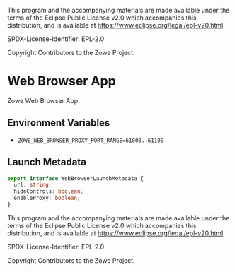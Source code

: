 This program and the accompanying materials are
made available under the terms of the Eclipse Public License v2.0 which accompanies
this distribution, and is available at https://www.eclipse.org/legal/epl-v20.html

SPDX-License-Identifier: EPL-2.0

Copyright Contributors to the Zowe Project.

# Web Browser App

Zowe Web Browser App

## Environment Variables

- `ZOWE_WEB_BROWSER_PROXY_PORT_RANGE=61000..61100`

## Launch Metadata

```typescript
export interface WebBrowserLaunchMetadata {
  url: string;
  hideControls: boolean;
  enableProxy: boolean;
}
```

This program and the accompanying materials are
made available under the terms of the Eclipse Public License v2.0 which accompanies
this distribution, and is available at https://www.eclipse.org/legal/epl-v20.html

SPDX-License-Identifier: EPL-2.0

Copyright Contributors to the Zowe Project.
